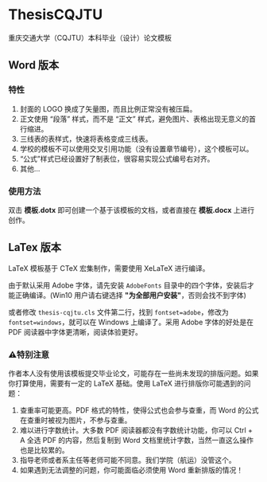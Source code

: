 # ThesisCQJTU
重庆交通大学（CQJTU）本科毕业（设计）论文模板

## Word 版本

### 特性
1. 封面的 LOGO 换成了矢量图，而且比例正常没有被压扁。
2. 正文使用 “段落” 样式，而不是 “正文” 样式，避免图片、表格出现无意义的首行缩进。
3. 三线表的表样式，快速将表格变成三线表。
4. 学校的模板不可以使用交叉引用功能（没有设置章节编号），这个模板可以。
5. “公式”样式已经设置好了制表位，很容易实现公式编号右对齐。
6. 其他...

### 使用方法

双击 **模板.dotx** 即可创建一个基于该模板的文档，或者直接在 **模板.docx** 上进行创作。

## LaTex 版本
LaTeX 模板基于 CTeX 宏集制作，需要使用 XeLaTeX 进行编译。

由于默认采用 Adobe 字体，请先安装 `AdobeFonts` 目录中的四个字体，安装后才能正确编译。(Win10 用户请右键选择 **"为全部用户安装"**，否则会找不到字体)

或者修改 `thesis-cqjtu.cls` 文件第二行，找到 `fontset=adobe`，修改为 `fontset=windows`，就可以在 Windows 上编译了。采用 Adobe 字体的好处是在 PDF 阅读器中字体更清晰，阅读体验更好。

### ⚠特别注意

作者本人没有使用该模板提交毕业论文，可能存在一些尚未发现的排版问题。如果你打算使用，需要有一定的 LaTeX 基础。使用 LaTeX 进行排版你可能遇到的问题：

1. 查重率可能更高。PDF 格式的特性，使得公式也会参与查重，而 Word 的公式在查重时被视为图片，不参与查重。
2. 难以进行字数统计。大多数 PDF 阅读器都没有字数统计功能，你可以 Ctrl + A 全选 PDF 的内容，然后复制到 Word 文档里统计字数，当然一直这么操作也是比较累的。
3. 指导老师或者系主任等老师可能不同意。我们学院（航运）没管这个。
4. 如果遇到无法调整的问题，你可能面临必须使用 Word 重新排版的情况！
